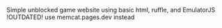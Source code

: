 Simple unblocked game website using basic html, ruffle, and EmulatorJS
!OUTDATED! use memcat.pages.dev instead
